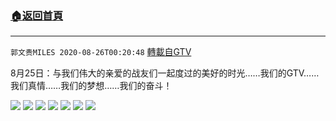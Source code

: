 ﻿###  [:house:返回首頁](https://github.com/ourhimalayas/txt)
---

`郭文贵MILES 2020-08-26T00:20:48` [轉載自GTV](https://gtv.org/web/#/UserInfo/5e596957357cc612d35a8044)

8月25日：与我们伟大的亲爱的战友们一起度过的美好的时光……我们的GTV……我们真情……我们的梦想……我们的奋斗！

![](https://filegroup.gtv.org/cdn-cgi/image/width=600/https://filegroup.gtv.org/group3/default/20200826/00/20/0/754f7a058b23f575e864f640f436cde7.jpeg)
![](https://filegroup.gtv.org/cdn-cgi/image/width=600/https://filegroup.gtv.org/group3/default/20200826/00/20/0/28a90f6b8e466a228ee13eab29a5f48b.jpeg)
![](https://filegroup.gtv.org/cdn-cgi/image/width=600/https://filegroup.gtv.org/group3/default/20200826/00/20/0/be6286aea8080ee55661bc8e337cce83.jpeg)
![](https://filegroup.gtv.org/cdn-cgi/image/width=600/https://filegroup.gtv.org/group3/default/20200826/00/20/0/093450212ddf67c2acb925cfeb49bd61.jpeg)
![](https://filegroup.gtv.org/cdn-cgi/image/width=600/https://filegroup.gtv.org/group3/default/20200826/00/20/0/c7a02a444a8819a6095f64c1e4cf5ab9.jpeg)
![](https://filegroup.gtv.org/cdn-cgi/image/width=600/https://filegroup.gtv.org/group3/default/20200826/00/20/0/abb8a6fd0e0e90ed1529b775eef2888f.jpeg)
![](https://filegroup.gtv.org/cdn-cgi/image/width=600/https://filegroup.gtv.org/group3/default/20200826/00/20/0/78c8dbd0bf6af4767d5fdb14f1a9876a.jpeg)
